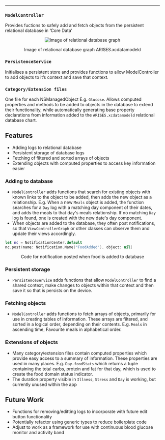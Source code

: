 ---

### `ModelController`
Provides fuctions to safely add and fetch objects from the persistent relational database in ‘Core Data’

<p align="center">
<img src="https://raw.githubusercontent.com/danwells96/ARISES/master/DocFiles/img/database.png" alt="Image of relational database graph"/>
</p>
<p align="center">
Image of relational database graph ARISES.xcdatamodeld
</p>

### `PersistenceService`
Initialises a persistent store and provides functions to allow ModelController to add objects to it’s context and save that context.

### `Category/Extension files`
One file for each NSManagedObject E.g. `Glucose`. Allows computed properties and methods to be added to objects in the database to extend their functionality, while automatically generating base property declarations from information added to the `ARISES.xcdatamodeld` relational database chart. 


## Features
* Adding logs to relational database
* Persistent storage of database logs
* Fetching of filtered and sorted arrays of objects 
* Extending objects with computed properties to access key information easier


### Adding to database
* `ModelController` adds functions that search for existing objects with known links to the object to be added, then adds the new object as a relationship. E.g. When a new `Meals` object is added, the function searches for a `Day` log with a matching day component of their dates, and adds the meals to that day's meals relationship. If no matching `Day` log is found, one is created with the new date's day component.
* When objects are added to the database, they often post notifications, so that `ViewControllerGraph` or other classes can observe them and update their views accordingly.

````swift
let nc = NotificationCenter.default
nc.post(name: Notification.Name("FoodAdded"), object: nil)
````
<p align="center">
Code for notification posted when food is added to database
</p>


### Persistent storage
* `PersistenceService` adds functions that allow `ModelController` to find a shared context, make changes to objects within that context and then save it so that is persists on the device.

### Fetching objects
* `ModelController` adds functions to fetch arrays of objects, primarily for use in creating tables of information. These arrays are filtered, and sorted in a logical order, depending on their contents. E.g. `Meals` in ascending time, Favourite meals in alphabetical order.

### Extensions of objects
* Many category/extension files contain computed properties which provide easy access to a summary of information. These properties are used in many places. E.g. `Day.foodStats` which returns a tuple containing the total carbs, protein and fat for that day, which is used to create the food domain status indicator. 
* The duration property visible in `Illness`, `Stress` and `Day` is working, but currently unused within the app

## Future Work
* Functions for removing/editting logs to incorporate with future edit button functionality
* Potentially refactor using generic types to reduce boilerplate code
* Adjust to work as a framework for use with continuous blood glucose monitor and activity band

